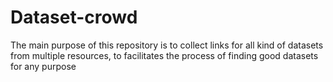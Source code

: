 # Dataset-crowd
The main purpose of this repository is to collect links for all kind of datasets from multiple resources, to facilitates the process of finding good datasets for any purpose
